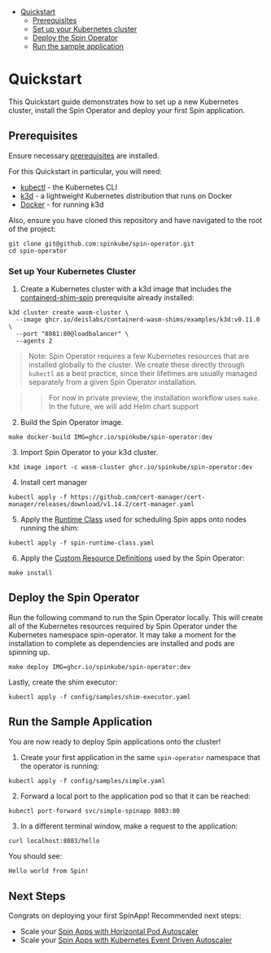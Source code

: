 - [Quickstart](#quickstart)
  - [Prerequisites](#prerequisites)
  - [Set up your Kubernetes cluster](#set-up-your-kubernetes-cluster)
  - [Deploy the Spin Operator](#deploy-the-spin-operator)
  - [Run the sample application](#run-the-sample-application)

# Quickstart

This Quickstart guide demonstrates how to set up a new Kubernetes cluster, install the Spin Operator and deploy your first Spin application.

## Prerequisites

Ensure necessary [prerequisites](./prerequisites.md) are installed.

For this Quickstart in particular, you will need:

- [kubectl](./prerequisites.md#kubectl) - the Kubernetes CLI
- [k3d](./prerequisites.md#k3d) - a lightweight Kubernetes distribution that runs on Docker
- [Docker](./prerequisites.md#docker) - for running k3d

<!-- NOTE: remove this prerequisite when the runtime-class and CRDs can be applied from their release artifacts, i.e. when repo and release are public -->

Also, ensure you have cloned this repository and have navigated to the root of the project:

```console
git clone git@github.com:spinkube/spin-operator.git
cd spin-operator
```

### Set up Your Kubernetes Cluster

1. Create a Kubernetes cluster with a k3d image that includes the [containerd-shim-spin](https://github.com/spinkube/containerd-shim-spin) prerequisite already installed:

<!-- TODO: update below with ghcr.io/spinkube/containerd-shim-spin/examples/k3d:<tag> -->

```console
k3d cluster create wasm-cluster \
  --image ghcr.io/deislabs/containerd-wasm-shims/examples/k3d:v0.11.0 \
  --port "8081:80@loadbalancer" \
  --agents 2
```

> Note: Spin Operator requires a few Kubernetes resources that are installed globally to the cluster. We create these directly through `kubectl` as a best practice, since their lifetimes are usually managed separately from a given Spin Operator installation.

>> For now in private preview, the installation workflow uses `make`. In the future, we will add Helm chart support

2. Build the Spin Operator image. 

```console
make docker-build IMG=ghcr.io/spinkube/spin-operator:dev
```

3. Import Spin Operator to your k3d cluster.

```console
k3d image import -c wasm-cluster ghcr.io/spinkube/spin-operator:dev
```

4. Install cert manager

```console
kubectl apply -f https://github.com/cert-manager/cert-manager/releases/download/v1.14.2/cert-manager.yaml
```

5. Apply the [Runtime Class](../../spin-runtime-class.yaml) used for scheduling Spin apps onto nodes running the shim:

<!-- TODO: replace with e.g. 'kubectl apply -f https://github.com/spinkube/spin-operator/releases/download/v0.1.0-rc.1/spin-operator.runtime-class.yaml' -->

```console
kubectl apply -f spin-runtime-class.yaml
```

6. Apply the [Custom Resource Definitions](./glossary-of-terms.md#custom-resource-definition-crd) used by the Spin Operator:

<!-- TODO: replace with e.g. 'kubectl apply -f https://github.com/spinkube/spin-operator/releases/download/v0.1.0-rc.1/spin-operator.crds.yaml' -->

```console
make install
```

## Deploy the Spin Operator 
Run the following command to run the Spin Operator locally. This will create all of the Kubernetes resources required by Spin Operator under the Kubernetes namespace spin-operator. It may take a moment for the installation to complete as dependencies are installed and pods are spinning up.

```console
make deploy IMG=ghcr.io/spinkube/spin-operator:dev
```

Lastly, create the shim executor:

```console
kubectl apply -f config/samples/shim-executor.yaml
```

## Run the Sample Application

You are now ready to deploy Spin applications onto the cluster!

<!-- TODO: if/when we have the option and if we wanted to, we could mention that the kwasm operator isn't needed when using k3d, as the containerd-shim-spin is already present. Installation could be skipped via --set kwasm-operator.enabled=false -->

1. Create your first application in the same `spin-operator` namespace that the operator is running:

<!-- Note: the default 'containerd-shim-spin' SpinAppExecutor CR needs to be present on the cluster before apps using this default can run. However, as of writing, it is a namespaced resource. As such, apps can only be deployed in the same namespace(s) that the CR is present. -->

```console
kubectl apply -f config/samples/simple.yaml
```

2. Forward a local port to the application pod so that it can be reached:

```console
kubectl port-forward svc/simple-spinapp 8083:80
```

3. In a different terminal window, make a request to the application:

```console
curl localhost:8083/hello
```

You should see:

```bash
Hello world from Spin!
```

## Next Steps

Congrats on deploying your first SpinApp! Recommended next steps:

* Scale your [Spin Apps with Horizontal Pod Autoscaler](./scaling-spinapp-on-k8s-with-hpa.md)
* Scale your [Spin Apps with Kubernetes Event Driven Autoscaler](./scaling-spinapp-on-k8s-with-keda.md)
